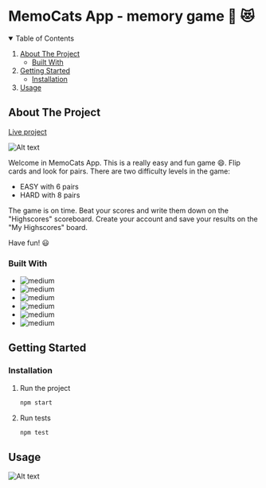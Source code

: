 # MemoCats App - memory game 🚀 😻
<!-- TABLE OF CONTENTS -->
<details open="open">
  <summary>Table of Contents</summary>
  <ol>
    <li>
      <a href="#about-the-project">About The Project</a>
      <ul>
        <li><a href="#built-with">Built With</a></li>
      </ul>
    </li>
    <li>
      <a href="#getting-started">Getting Started</a>
      <ul>
        <li><a href="#installation">Installation</a></li>
      </ul>
    </li>
    <li><a href="#usage">Usage</a></li>
  </ol>
</details>

<!-- ABOUT THE PROJECT -->
## About The Project

[Live project](https://angelika7.github.io/memo-repo/)

![Alt text](../gh-pages/images/mcbook-cat.jpg?raw=true "Optional Title")

Welcome in MemoCats App. This is a really easy and fun game 😄. Flip cards and look for pairs. There are two difficulty levels in the game: 

* EASY with 6 pairs
* HARD with 8 pairs

The game is on time. Beat your scores and write them down on the "Highscores" scoreboard. Create your account and save your results on the "My Highscores" board.

Have fun! 😃

### Built With

* <img align="left" alt="medium" src="https://img.shields.io/badge/React-20232A?style=for-the-badge&logo=react&logoColor=61DAFB" />
* <img align="left" alt="medium" src="https://img.shields.io/badge/Redux-593D88?style=for-the-badge&logo=redux&logoColor=white" />
* <img align="left" alt="medium" src="https://img.shields.io/badge/JavaScript-F7DF1E?style=for-the-badge&logo=javascript&logoColor=black" />
* <img align="left" alt="medium" src="https://img.shields.io/badge/CSS3-1572B6?style=for-the-badge&logo=css3&logoColor=white" />
* <img align="left" alt="medium" src="https://img.shields.io/badge/React_Router-CA4245?style=for-the-badge&logo=react-router&logoColor=white" />
* <img align="left" alt="medium" src="https://img.shields.io/badge/firebase-ffca28?style=for-the-badge&logo=firebase&logoColor=white" />

<!-- GETTING STARTED -->
## Getting Started

### Installation

1. Run the project
   ```sh
   npm start
   ```
2. Run tests
   ```sh
   npm test
   ```
<!-- USAGE EXAMPLES -->
## Usage

![Alt text](../gh-pages/images/cats.gif?raw=true "Optional Title")







